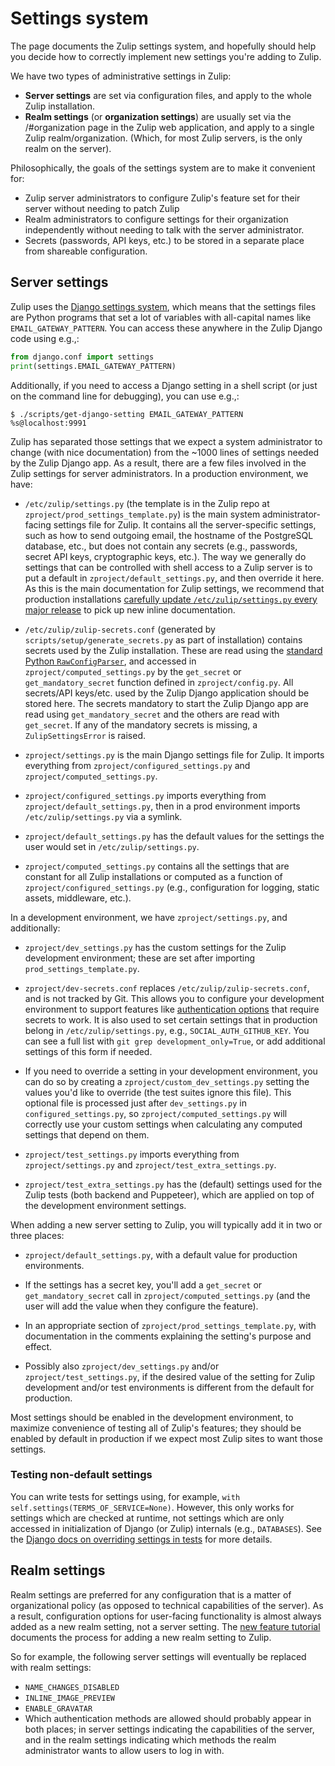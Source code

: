 # Settings system

The page documents the Zulip settings system, and hopefully should
help you decide how to correctly implement new settings you're adding
to Zulip.

We have two types of administrative settings in Zulip:

- **Server settings** are set via configuration files, and apply to
  the whole Zulip installation.
- **Realm settings** (or **organization settings**) are usually
  set via the /#organization page in the Zulip web application, and
  apply to a single Zulip realm/organization. (Which, for most Zulip
  servers, is the only realm on the server).

Philosophically, the goals of the settings system are to make it
convenient for:

- Zulip server administrators to configure
  Zulip's feature set for their server without needing to patch Zulip
- Realm administrators to configure settings for their organization
  independently without needing to talk with the server administrator.
- Secrets (passwords, API keys, etc.) to be stored in a separate place
  from shareable configuration.

## Server settings

Zulip uses the [Django settings
system](https://docs.djangoproject.com/en/5.0/topics/settings/), which
means that the settings files are Python programs that set a lot of
variables with all-capital names like `EMAIL_GATEWAY_PATTERN`. You can
access these anywhere in the Zulip Django code using e.g.,:

```python
from django.conf import settings
print(settings.EMAIL_GATEWAY_PATTERN)
```

Additionally, if you need to access a Django setting in a shell
script (or just on the command line for debugging), you can use e.g.,:

```console
$ ./scripts/get-django-setting EMAIL_GATEWAY_PATTERN
%s@localhost:9991
```

Zulip has separated those settings that we expect a system
administrator to change (with nice documentation) from the ~1000 lines
of settings needed by the Zulip Django app. As a result, there are a
few files involved in the Zulip settings for server administrators.
In a production environment, we have:

- `/etc/zulip/settings.py` (the template is in the Zulip repo at
  `zproject/prod_settings_template.py`) is the main system
  administrator-facing settings file for Zulip. It contains all the
  server-specific settings, such as how to send outgoing email, the
  hostname of the PostgreSQL database, etc., but does not contain any
  secrets (e.g., passwords, secret API keys, cryptographic keys, etc.).
  The way we generally do settings that can be controlled with shell
  access to a Zulip server is to put a default in
  `zproject/default_settings.py`, and then override it here. As this
  is the main documentation for Zulip settings, we recommend that
  production installations [carefully update `/etc/zulip/settings.py`
  every major
  release](../production/upgrade.md#updating-settingspy-inline-documentation)
  to pick up new inline documentation.

- `/etc/zulip/zulip-secrets.conf` (generated by
  `scripts/setup/generate_secrets.py` as part of installation)
  contains secrets used by the Zulip installation. These are read
  using the [standard Python
  `RawConfigParser`](https://docs.python.org/3/library/configparser.html#configparser.RawConfigParser),
  and accessed in `zproject/computed_settings.py` by the `get_secret`
  or `get_mandatory_secret` function defined in `zproject/config.py`.
  All secrets/API keys/etc. used by the Zulip Django application should
  be stored here. The secrets mandatory to start the Zulip Django app
  are read using `get_mandatory_secret` and the others are read with
  `get_secret`. If any of the mandatory secrets is missing, a
  `ZulipSettingsError` is raised.

- `zproject/settings.py` is the main Django settings file for Zulip.
  It imports everything from `zproject/configured_settings.py` and
  `zproject/computed_settings.py`.

- `zproject/configured_settings.py` imports everything from
  `zproject/default_settings.py`, then in a prod environment imports
  `/etc/zulip/settings.py` via a symlink.

- `zproject/default_settings.py` has the default values for the settings the
  user would set in `/etc/zulip/settings.py`.

- `zproject/computed_settings.py` contains all the settings that are
  constant for all Zulip installations or computed as a function of
  `zproject/configured_settings.py` (e.g., configuration for logging,
  static assets, middleware, etc.).

In a development environment, we have `zproject/settings.py`, and
additionally:

- `zproject/dev_settings.py` has the custom settings for the Zulip development
  environment; these are set after importing `prod_settings_template.py`.

- `zproject/dev-secrets.conf` replaces
  `/etc/zulip/zulip-secrets.conf`, and is not tracked by Git. This
  allows you to configure your development environment to support
  features like [authentication
  options](../development/authentication.md) that require secrets to
  work. It is also used to set certain settings that in production
  belong in `/etc/zulip/settings.py`, e.g., `SOCIAL_AUTH_GITHUB_KEY`.
  You can see a full list with `git grep development_only=True`, or
  add additional settings of this form if needed.

- If you need to override a setting in your development environment,
  you can do so by creating a `zproject/custom_dev_settings.py`
  setting the values you'd like to override (the test suites ignore
  this file). This optional file is processed just after
  `dev_settings.py` in `configured_settings.py`, so
  `zproject/computed_settings.py` will correctly use your custom
  settings when calculating any computed settings that depend on them.

- `zproject/test_settings.py` imports everything from
  `zproject/settings.py` and `zproject/test_extra_settings.py`.

- `zproject/test_extra_settings.py` has the (default) settings used
  for the Zulip tests (both backend and Puppeteer), which are applied on
  top of the development environment settings.

When adding a new server setting to Zulip, you will typically add it
in two or three places:

- `zproject/default_settings.py`, with a default value
  for production environments.

- If the settings has a secret key,
  you'll add a `get_secret` or `get_mandatory_secret` call in
  `zproject/computed_settings.py` (and the
  user will add the value when they configure the feature).

- In an appropriate section of `zproject/prod_settings_template.py`,
  with documentation in the comments explaining the setting's
  purpose and effect.

- Possibly also `zproject/dev_settings.py` and/or
  `zproject/test_settings.py`, if the desired value of the setting for
  Zulip development and/or test environments is different from the
  default for production.

Most settings should be enabled in the development environment, to
maximize convenience of testing all of Zulip's features; they should
be enabled by default in production if we expect most Zulip sites to
want those settings.

### Testing non-default settings

You can write tests for settings using, for example,
`with self.settings(TERMS_OF_SERVICE=None)`. However, this only works
for settings which are checked at runtime, not settings which are only
accessed in initialization of Django (or Zulip) internals
(e.g., `DATABASES`). See the [Django docs on overriding settings in
tests][django-test-settings] for more details.

[django-test-settings]: https://docs.djangoproject.com/en/5.0/topics/testing/tools/#overriding-settings

## Realm settings

Realm settings are preferred for any configuration that is a matter of
organizational policy (as opposed to technical capabilities of the
server). As a result, configuration options for user-facing
functionality is almost always added as a new realm setting, not a
server setting. The [new feature tutorial][doc-newfeat] documents the
process for adding a new realm setting to Zulip.

So for example, the following server settings will eventually be
replaced with realm settings:

- `NAME_CHANGES_DISABLED`
- `INLINE_IMAGE_PREVIEW`
- `ENABLE_GRAVATAR`
- Which authentication methods are allowed should probably appear in
  both places; in server settings indicating the capabilities of the
  server, and in the realm settings indicating which methods the realm
  administrator wants to allow users to log in with.

[doc-newfeat]: ../tutorials/new-feature-tutorial.md
